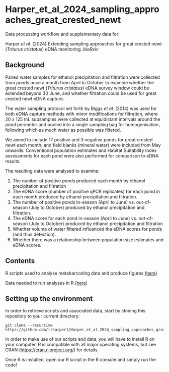 # Harper_et_al_2024_sampling_approaches_great_crested_newt

Data processing workflow and supplementary data for:

Harper *et al.* (2024) Extending sampling approaches for great crested newt (*Triturus cristatus*) eDNA monitoring. *bioRxiv*


## Background

Paired water samples for ethanol precipitation and filtration were collected from ponds once a month from April to October to examine whether the great crested newt (*Triturus cristatus*) eDNA survey window could be extended beyond 30 June, and whether filtration could be used for great crested newt eDNA capture. 

The water sampling protocol set forth by Biggs *et al.* (2014) was used for both eDNA capture methods with minor modifications for filtration, where 20 x 125 mL subsamples were collected at equidistant intervals around the pond perimeter and pooled into a single sampling bag for homogenisation, following which as much water as possible was filtered. 

We aimed to include 17 positive and 3 negative ponds for great crested newt each month, and field blanks (mineral water) were included from May onwards. Conventional population estimates and Habitat Suitability Index assessments for each pond were also performed for comparison to eDNA results. 

The resulting data were analysed to examine:

1. The number of positive ponds produced each month by ethanol precipitation and filtration
2. The eDNA score (number of positive qPCR replicates) for each pond in each month produced by ethanol precipitation and filtration.
3. The number of positive ponds in-season (April to June) vs. out-of-season (July to October) produced by ethanol precipitation and filtration.
4. The eDNA score for each pond in-season (April to June) vs. out-of-season (July to October) produced by ethanol precipitation and filtration
5. Whether volume of water filtered influenced the eDNA scores for ponds (and thus detection).
6. Whether there was a relationship between population size estimates and eDNA scores.


## Contents

R scripts used to analyse metabarcoding data and produce figures [(here)](https://github.com/lrharper1/Harper_et_al_2024_sampling_approaches_great_crested_newt/tree/master/R_scripts)

Data needed to run analyses in R [(here)](https://github.com/lrharper1/Harper_et_al_2024_sampling_approaches_great_crested_newt/tree/master/Data/)


## Setting up the environment

In order to retrieve scripts and associated data, start by cloning this repository to your current directory:

```
git clone --recursive https://github.com/lrharper1/Harper_et_al_2024_sampling_approaches_great_crested_newt.git
```

In order to make use of our scripts and data, you will have to install R on your computer. R is compatible with all major operating systems, but see CRAN (https://cran.r-project.org/) for details.

Once R is installed, open our R script in the R console and simply run the code!
